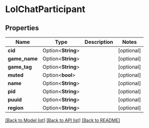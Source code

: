 # LolChatParticipant

## Properties

Name | Type | Description | Notes
------------ | ------------- | ------------- | -------------
**cid** | Option<**String**> |  | [optional]
**game_name** | Option<**String**> |  | [optional]
**game_tag** | Option<**String**> |  | [optional]
**muted** | Option<**bool**> |  | [optional]
**name** | Option<**String**> |  | [optional]
**pid** | Option<**String**> |  | [optional]
**puuid** | Option<**String**> |  | [optional]
**region** | Option<**String**> |  | [optional]

[[Back to Model list]](../README.md#documentation-for-models) [[Back to API list]](../README.md#documentation-for-api-endpoints) [[Back to README]](../README.md)


